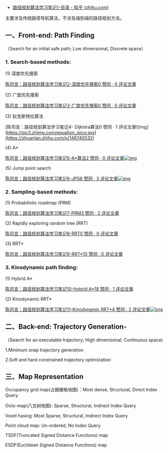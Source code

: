 - [路径规划算法学习笔记1-目录 - 知乎 (zhihu.com)](https://zhuanlan.zhihu.com/p/146274275)

主要涉及传统路径导航算法，不涉及端到端的路径规划方法。

## 一、Front-end: Path Finding

（Search for an initial safe path; Low dimensional, Discrete space）

### 1. Search-based methods:

(1) 深度优先搜索

[陈司言：路径规划算法学习笔记2-深度优先搜索0 赞同 · 0 评论文章](https://zhuanlan.zhihu.com/p/146740163)

(2) 广度优先搜索

[陈司言：路径规划算法学习笔记3-广度优先搜索0 赞同 · 0 评论文章](https://zhuanlan.zhihu.com/p/146740387)

(3) 狄克斯特拉算法

[陈司言：路径规划算法学习笔记4- Dijkstra算法0 赞同 · 1 评论文章![img](https://pic3.zhimg.com/equation_ipico.jpg](https://zhuanlan.zhihu.com/p/146740532)

(4) A*

[陈司言：路径规划算法学习笔记5-A*算法2 赞同 · 0 评论文章![img](https://pic2.zhimg.com/equation_ipico.jpg)](https://zhuanlan.zhihu.com/p/146743853)

(5) Jump point search

[陈司言：路径规划算法学习笔记6-JPS8 赞同 · 3 评论文章![img](https://pic3.zhimg.com/equation_ipico.jpg)](https://zhuanlan.zhihu.com/p/146756164)

### 2. Sampling-based methods:

(1) Probabilistic roadmap (PRM)

[陈司言：路径规划算法学习笔记7-PRM3 赞同 · 2 评论文章](https://zhuanlan.zhihu.com/p/146885104)

(2) Rapidly exploring random tree (RRT)

[陈司言：路径规划算法学习笔记8-RRT0 赞同 · 0 评论文章](https://zhuanlan.zhihu.com/p/146924028)

(3) RRT*

[陈司言：路径规划算法学习笔记9-RRT*10 赞同 · 0 评论文章](https://zhuanlan.zhihu.com/p/146951195)

### 3. Kinodynamic path finding:

(1) Hybrid A*

[陈司言：路径规划算法学习笔记10-Hybrid A*18 赞同 · 1 评论文章](https://zhuanlan.zhihu.com/p/147283550)

(2) Kinodynamic RRT*

[陈司言：路径规划算法学习笔记11-Kinodynamic RRT*4 赞同 · 2 评论文章![img](https://pic3.zhimg.com/equation_ipico.jpg)](https://zhuanlan.zhihu.com/p/147326130)

## 二、Back-end: Trajectory Generation-

（Search for an executable trajectory; High dimensional; Continuous space)

1.Minimum snap trajectory generation

2.Soft and hard constrained trajectory optimization

## 三、Map Representation

Occupancy grid map(占据栅格地图)：Most dense, Structural, Direct Index Query

Octo-map(八叉树地图): Sparse, Structural, Indirect Index Query

Voxel hasing: Most Sparse, Structural, Indirect Index Query

Point cloud map: Un-ordered, No Index Query

TSDF(Truncated Signed Distance Functions) map

ESDF(Euclidean Signed Distance Functions) map